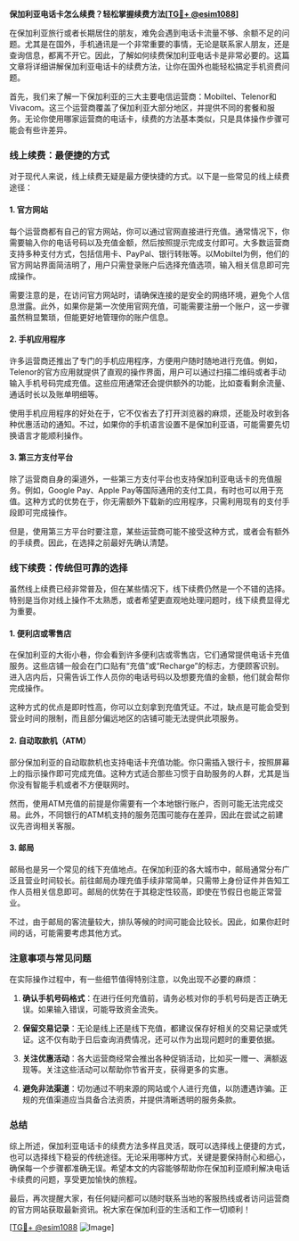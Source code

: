**保加利亚电话卡怎么续费？轻松掌握续费方法[[TG💪+ @esim1088](https://t.me/s/esim1088)]**

在保加利亚旅行或者长期居住的朋友，难免会遇到电话卡流量不够、余额不足的问题。尤其是在国外，手机通讯是一个非常重要的事情，无论是联系家人朋友，还是查询信息，都离不开它。因此，了解如何续费保加利亚电话卡是非常必要的。这篇文章将详细讲解保加利亚电话卡的续费方法，让你在国外也能轻松搞定手机资费问题。

首先，我们来了解一下保加利亚的三大主要电信运营商：Mobiltel、Telenor和Vivacom。这三个运营商覆盖了保加利亚大部分地区，并提供不同的套餐和服务。无论你使用哪家运营商的电话卡，续费的方法基本类似，只是具体操作步骤可能会有些许差异。

### **线上续费：最便捷的方式**

对于现代人来说，线上续费无疑是最方便快捷的方式。以下是一些常见的线上续费途径：

#### **1. 官方网站**
每个运营商都有自己的官方网站，你可以通过官网直接进行充值。通常情况下，你需要输入你的电话号码以及充值金额，然后按照提示完成支付即可。大多数运营商支持多种支付方式，包括信用卡、PayPal、银行转账等。以Mobiltel为例，他们的官方网站界面简洁明了，用户只需登录账户后选择充值选项，输入相关信息即可完成操作。

需要注意的是，在访问官方网站时，请确保连接的是安全的网络环境，避免个人信息泄露。此外，如果你是第一次使用官网充值，可能需要注册一个账户，这一步骤虽然稍显繁琐，但能更好地管理你的账户信息。

#### **2. 手机应用程序**
许多运营商还推出了专门的手机应用程序，方便用户随时随地进行充值。例如，Telenor的官方应用就提供了直观的操作界面，用户可以通过扫描二维码或者手动输入手机号码完成充值。这些应用通常还会提供额外的功能，比如查看剩余流量、通话时长以及账单明细等。

使用手机应用程序的好处在于，它不仅省去了打开浏览器的麻烦，还能及时收到各种优惠活动的通知。不过，如果你的手机语言设置不是保加利亚语，可能需要先切换语言才能顺利操作。

#### **3. 第三方支付平台**
除了运营商自身的渠道外，一些第三方支付平台也支持保加利亚电话卡的充值服务。例如，Google Pay、Apple Pay等国际通用的支付工具，有时也可以用于充值。这种方式的优势在于，你无需额外下载新的应用程序，只需利用现有的支付手段即可完成操作。

但是，使用第三方平台时要注意，某些运营商可能不接受这种方式，或者会有额外的手续费。因此，在选择之前最好先确认清楚。

### **线下续费：传统但可靠的选择**

虽然线上续费已经非常普及，但在某些情况下，线下续费仍然是一个不错的选择。特别是当你对线上操作不太熟悉，或者希望更直观地处理问题时，线下续费显得尤为重要。

#### **1. 便利店或零售店**
在保加利亚的大街小巷，你会看到许多便利店或零售店，它们通常提供电话卡充值服务。这些店铺一般会在门口贴有“充值”或“Recharge”的标志，方便顾客识别。进入店内后，只需告诉工作人员你的电话号码以及想要充值的金额，他们就会帮你完成操作。

这种方式的优点是即时性高，你可以立刻拿到充值凭证。不过，缺点是可能会受到营业时间的限制，而且部分偏远地区的店铺可能无法提供此项服务。

#### **2. 自动取款机（ATM）**
部分保加利亚的自动取款机也支持电话卡充值功能。你只需插入银行卡，按照屏幕上的指示操作即可完成充值。这种方式适合那些习惯于自助服务的人群，尤其是当你没有智能手机或者不方便联网时。

然而，使用ATM充值的前提是你需要有一个本地银行账户，否则可能无法完成交易。此外，不同银行的ATM机支持的服务范围可能存在差异，因此在尝试之前建议先咨询相关客服。

#### **3. 邮局**
邮局也是另一个常见的线下充值地点。在保加利亚的各大城市中，邮局通常分布广泛且营业时间较长。前往邮局办理充值手续非常简单，只需带上身份证件并告知工作人员相关信息即可。邮局的优势在于其稳定性较高，即使在节假日也能正常营业。

不过，由于邮局的客流量较大，排队等候的时间可能会比较长。因此，如果你赶时间的话，可能需要考虑其他方式。

### **注意事项与常见问题**

在实际操作过程中，有一些细节值得特别注意，以免出现不必要的麻烦：

1. **确认手机号码格式**：在进行任何充值前，请务必核对你的手机号码是否正确无误。如果输入错误，可能导致资金流失。
   
2. **保留交易记录**：无论是线上还是线下充值，都建议保存好相关的交易记录或凭证。这不仅有助于日后查询消费情况，还可以作为出现问题时的重要依据。

3. **关注优惠活动**：各大运营商经常会推出各种促销活动，比如买一赠一、满额返现等。关注这些活动可以帮助你节省开支，获得更多的实惠。

4. **避免非法渠道**：切勿通过不明来源的网站或个人进行充值，以防遭遇诈骗。正规的充值渠道应当具备合法资质，并提供清晰透明的服务条款。

### **总结**

综上所述，保加利亚电话卡的续费方法多样且灵活，既可以选择线上便捷的方式，也可以选择线下稳妥的传统途径。无论采用哪种方式，关键是要保持耐心和细心，确保每一个步骤都准确无误。希望本文的内容能够帮助你在保加利亚顺利解决电话卡续费的问题，享受更加愉快的旅程。

最后，再次提醒大家，有任何疑问都可以随时联系当地的客服热线或者访问运营商的官方网站获取最新资讯。祝大家在保加利亚的生活和工作一切顺利！

[[TG💪+ @esim1088](https://t.me/s/esim1088) ![Image](https://i.postimg.cc/4NQfJmqS/Snipaste-2025-05-13-00-14-12.png)]